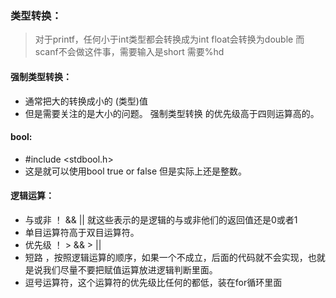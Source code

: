### 类型转换：
> 对于printf，任何小于int类型都会转换成为int float会转换为double
> 而scanf不会做这件事，需要输入是short 需要%hd
#### 强制类型转换：
* 通常把大的转换成小的  (类型)值
* 但是需要关注的是大小的问题。 强制类型转换 的优先级高于四则运算高的。

#### bool:
* #include <stdbool.h>
* 这是就可以使用bool true or false  但是实际上还是整数。
#### 逻辑运算：
* 与或非 ！ && || 就这些表示的是逻辑的与或非他们的返回值还是0或者1
* 单目运算符高于双目运算符。 
* 优先级 ！ > && > ||
* 短路 ，按照逻辑运算的顺序，如果一个不成立，后面的代码就不会实现，也就是说我们尽量不要把赋值运算放进逻辑判断里面。
* 逗号运算符，这个运算符的优先级比任何的都低，装在for循环里面
